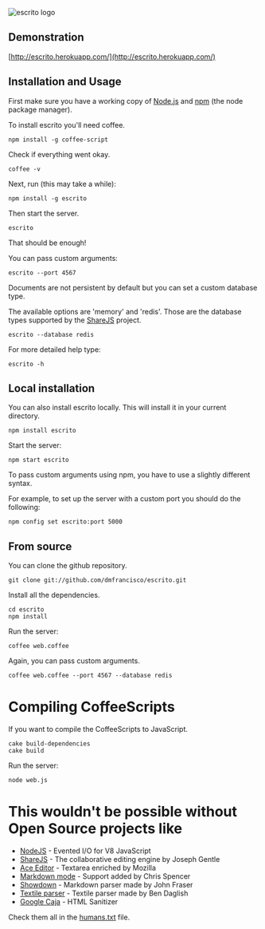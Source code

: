![escrito logo](http://dmfranc.com/assets/escrito.png)

## Demonstration
[http://escrito.herokuapp.com/](http://escrito.herokuapp.com/)


## Installation and Usage

First make sure you have a working copy of [Node.js](http://nodejs.org/) and [npm](http://npmjs.org/) (the node package manager).

To install escrito you'll need coffee.

    npm install -g coffee-script

Check if everything went okay.

    coffee -v

Next, run (this may take a while):

    npm install -g escrito

Then start the server.

    escrito

That should be enough!

You can pass custom arguments:

    escrito --port 4567

Documents are not persistent by default but you can set a custom database type.

The available options are 'memory' and 'redis'. Those are the database types supported by the [ShareJS](https://github.com/josephg/ShareJS/) project.

    escrito --database redis

For more detailed help type:

    escrito -h


## Local installation

You can also install escrito locally. This will install it in your current directory.

    npm install escrito

Start the server:

    npm start escrito

To pass custom arguments using npm, you have to use a slightly different syntax.

For example, to set up the server with a custom port you should do the following:

    npm config set escrito:port 5000


## From source

You can clone the github repository.

    git clone git://github.com/dmfrancisco/escrito.git

Install all the dependencies.

    cd escrito
    npm install

Run the server:

    coffee web.coffee

Again, you can pass custom arguments.

    coffee web.coffee --port 4567 --database redis


# Compiling CoffeeScripts

If you want to compile the CoffeeScripts to JavaScript.

    cake build-dependencies
    cake build

Run the server:

    node web.js


# This wouldn't be possible without Open Source projects like

* [NodeJS](http://nodejs.org/) - Evented I/O for V8 JavaScript
* [ShareJS](https://github.com/josephg/ShareJS/) - The collaborative editing engine by Joseph Gentle
* [Ace Editor](https://github.com/ajaxorg/ace/) - Textarea enriched by Mozilla
* [Markdown mode](https://github.com/fivesixty/notepages/) - Support added by Chris Spencer
* [Showdown](https://github.com/fivesixty/mdext/) - Markdown parser made by John Fraser
* [Textile parser](https://github.com/miebach/js-textile/) - Textile parser made by Ben Daglish
* [Google Caja](http://code.google.com/p/google-caja/) - HTML Sanitizer

Check them all in the [humans.txt](https://github.com/dmfrancisco/escrito/blob/master/public/humans.txt) file.
